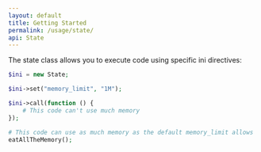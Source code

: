 ```yaml
---
layout: default
title: Getting Started
permalink: /usage/state/
api: State
---
```


The state class allows you to execute code using specific ini directives:

~~~php
$ini = new State;

$ini->set("memory_limit", "1M");

$ini->call(function () {
    # This code can't use much memory
});

# This code can use as much memory as the default memory_limit allows
eatAllTheMemory();
~~~
